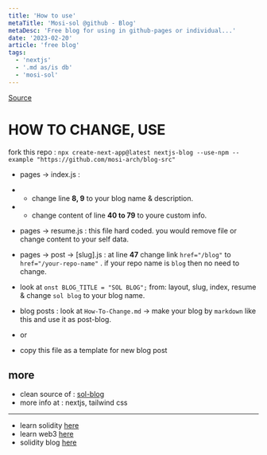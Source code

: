 ```yaml
---
title: 'How to use'
metaTitle: 'Mosi-sol @github - Blog'
metaDesc: 'Free blog for using in github-pages or individual...'
date: '2023-02-20'
article: 'free blog'
tags:
  - 'nextjs'
  - '.md as/is db'
  - 'mosi-sol'
---
```


[Source](https://github.com/mosi-arch/blog-src)

# HOW TO CHANGE, USE
fork this repo : `npx create-next-app@latest nextjs-blog --use-npm --example "https://github.com/mosi-arch/blog-src"`
- pages -> index.js : 
- - change line **8, 9** to your blog name & description.
- - change content of line **40 to 79** to youre custom info.

- pages -> resume.js : this file hard coded. you would remove file or change content to your self data.

- pages -> post -> [slug].js : at line **47** change link `href="/blog"` to `href="/your-repo-name"` . if your repo name is `blog` then no need to change.

- look at `onst BLOG_TITLE = "SOL BLOG";` from: layout, slug, index, resume & change `sol blog` to your blog name.

- blog posts : look at `How-To-Change.md` -> make your blog by `markdown` like this and use it as post-blog.
- or
- copy this file as a template for new blog post

## more
- clean source of : [sol-blog](https://sol-app.github.io/blog/)
- more info at : nextjs, tailwind css

---

- learn solidity [here](https://github.com/mosi-sol)
- learn web3 [here](https://github.com/sol-app)
- solidity blog [here](https://sol-app.github.io/blog)
